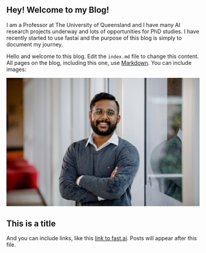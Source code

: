 ## Hey! Welcome to my Blog!


I am a Professor at The University of Queensland and I have many AI research projects underway and lots of opportunities for PhD studies. I have recently started to use fastai and the purpose of this blog is simply to document my journey.

Hello and welcome to this blog. Edit the `index.md` file to change this content. All pages on the blog, including this one, use [Markdown](https://guides.github.com/features/mastering-markdown/). You can include images:

![Image description](images/Alan-Photo-New.png)

## This is a title

And you can include links, like this [link to fast.ai](https://www.fast.ai). Posts will appear after this file. 
